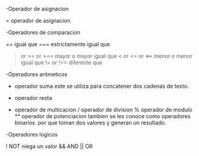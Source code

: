 -Operador de asignacion

=	operador de asignacion

-Operadores de comparacion

==	igual que
===	estrictamente igual que
> or >= or >==	mayor o mayor igual que
< or <= or <==	menor o menor igual que
!= or !==	diferente que

-Operadores aritmeticos

+	operador suma este se utiliza para concatener dos cadenas de texto.
-	operador resta
*	operador de multicacion
/	operador de division
%	operador de modulo
**	operador de potenciacion
tambien se les conoce como operadores binarios. por que toman dos valores y generan un resultado.

-Operadores logicos

!	NOT niega un valor
&&	AND
||	OR